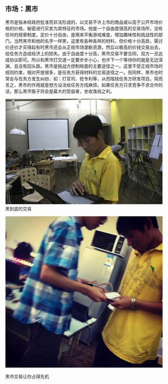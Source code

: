 ## 市场：黑市

黑市是指未经政府批准而非法形成的，以交易不许上市的商品或以高于公开市场价格的价格，秘密进行买卖为其特征的市场。他是一个自由度很高的交易场所，没有任何的规章制度，定价十分自由，是用来平衡游戏难度，增加趣味性和挑战性的部门。当然黑市和他的名字一样黑，这里有各种各样的材料，但价格十分高昂，需讨价还价才买得起有时黑市还会从正规市场垄断资源，然后以极高的价钱交易出去，给任务方造成经济上的损失。由于自由度十分高，黑市交易不要合同，双方一旦达成协议即可。所以和黑市打交道一定要步步小心，也许下一个等待你的就是无边深渊，且没有回头路。黑市是挑战方控制局面的主要途径之一。这里不受正规市场的规则约束，相对开放很多，是任务方获得材料的交易途径之一。但同样，黑市也时常会与任务方发生纠纷，如：打官司、抢专利等，从而阻挠任务方研发项目。简而言之，黑市的作用就是想方设法给任务方找麻烦。如果任务方只求竞争不求合作的话，那么黑市贩子将会是最大的受益者，坐收渔翁之利。

![黑到底的交易！](../assets/execution/black_market/00.jpg)
黑到底的交易

![黑市交易利于让你占得先机](../assets/execution/black_market/01.jpg)

黑市交易让你占得先机

